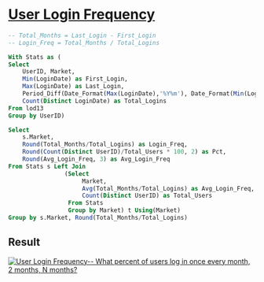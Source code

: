 # [User Login Frequency](https://public.tableau.com/app/profile/jiakun.zheng/viz/LOD13-UserLoginFrequency/UserLoginFrequency)

```SQL
-- Total_Months = Last_Login - First_Login
-- Login_Freq = Total_Months / Total_Logins

With Stats as (
Select 
    UserID, Market,
    Min(LoginDate) as First_Login,
    Max(LoginDate) as Last_Login,
    Period_Diff(Date_Format(Max(LoginDate),'%Y%m'), Date_Format(Min(LoginDate),'%Y%m')) as Total_Months,
    Count(Distinct LoginDate) as Total_Logins
From lod13
Group by UserID)

Select 
    s.Market,
    Round(Total_Months/Total_Logins) as Login_Freq, 
    Round(Count(Distinct UserID)/Total_Users * 100, 2) as Pct,
    Round(Avg_Login_Freq, 3) as Avg_Login_Freq
From Stats s Left Join 
                (Select 
                     Market, 
                     Avg(Total_Months/Total_Logins) as Avg_Login_Freq,
                     Count(Distinct UserID) as Total_Users
                 From Stats
                 Group by Market) t Using(Market)
Group by s.Market, Round(Total_Months/Total_Logins)
```

## Result

<div class='tableauPlaceholder' id='viz1660759675256' style='position: relative'><noscript><a href='#'><img
                alt='User Login Frequency-- What percent of users log in once every month, 2 months, N months? '
                src='https:&#47;&#47;public.tableau.com&#47;static&#47;images&#47;LO&#47;LOD13-UserLoginFrequency&#47;UserLoginFrequency&#47;1_rss.png'
                style='border: none' /></a></noscript></div>
